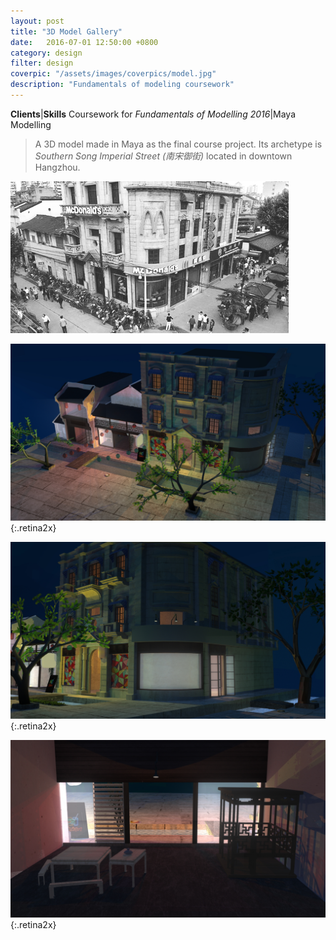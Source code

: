 ```yaml
---
layout: post
title: "3D Model Gallery"
date:   2016-07-01 12:50:00 +0800
category: design
filter: design
coverpic: "/assets/images/coverpics/model.jpg"
description: "Fundamentals of modeling coursework"
---
```


**Clients**|**Skills**
Coursework for *Fundamentals of Modelling 2016*|Maya Modelling

>A 3D model made in Maya as the final course project. Its archetype is *Southern Song Imperial Street (南宋御街)* located in downtown Hangzhou.



![Aaron Swartz](/assets/images/model_archetype.png)

![image@2x](/assets/images/model_overview.jpg){:.retina2x}

![image@2x](/assets/images/model_midview.jpg){:.retina2x}

![image@2x](/assets/images/model_insideview.jpg){:.retina2x}